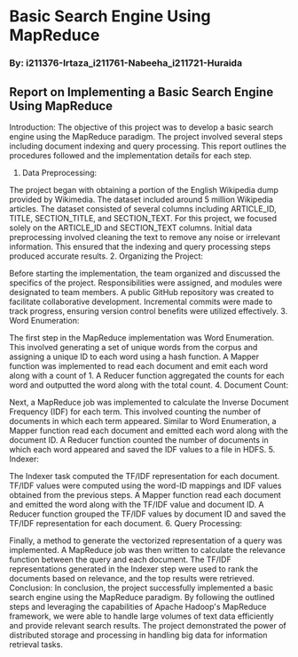 # Basic Search Engine Using MapReduce
### By: i211376-Irtaza_i211761-Nabeeha_i211721-Huraida


## Report on Implementing a Basic Search Engine Using MapReduce 
Introduction:
The objective of this project was to develop a basic search engine using the MapReduce paradigm. The project involved several steps including document indexing and query processing. This report outlines the procedures followed and the implementation details for each step.

1. Data Preprocessing:

The project began with obtaining a portion of the English Wikipedia dump provided by Wikimedia. The dataset included around 5 million Wikipedia articles.
The dataset consisted of several columns including ARTICLE_ID, TITLE, SECTION_TITLE, and SECTION_TEXT. For this project, we focused solely on the ARTICLE_ID and SECTION_TEXT columns.
Initial data preprocessing involved cleaning the text to remove any noise or irrelevant information. This ensured that the indexing and query processing steps produced accurate results.
2. Organizing the Project:

Before starting the implementation, the team organized and discussed the specifics of the project. Responsibilities were assigned, and modules were designated to team members.
A public GitHub repository was created to facilitate collaborative development. Incremental commits were made to track progress, ensuring version control benefits were utilized effectively.
3. Word Enumeration:

The first step in the MapReduce implementation was Word Enumeration. This involved generating a set of unique words from the corpus and assigning a unique ID to each word using a hash function.
A Mapper function was implemented to read each document and emit each word along with a count of 1. A Reducer function aggregated the counts for each word and outputted the word along with the total count.
4. Document Count:

Next, a MapReduce job was implemented to calculate the Inverse Document Frequency (IDF) for each term. This involved counting the number of documents in which each term appeared.
Similar to Word Enumeration, a Mapper function read each document and emitted each word along with the document ID. A Reducer function counted the number of documents in which each word appeared and saved the IDF values to a file in HDFS.
5. Indexer:

The Indexer task computed the TF/IDF representation for each document. TF/IDF values were computed using the word-ID mappings and IDF values obtained from the previous steps.
A Mapper function read each document and emitted the word along with the TF/IDF value and document ID. A Reducer function grouped the TF/IDF values by document ID and saved the TF/IDF representation for each document.
6. Query Processing:

Finally, a method to generate the vectorized representation of a query was implemented. A MapReduce job was then written to calculate the relevance function between the query and each document.
The TF/IDF representations generated in the Indexer step were used to rank the documents based on relevance, and the top results were retrieved.
Conclusion:
In conclusion, the project successfully implemented a basic search engine using the MapReduce paradigm. By following the outlined steps and leveraging the capabilities of Apache Hadoop's MapReduce framework, we were able to handle large volumes of text data efficiently and provide relevant search results. The project demonstrated the power of distributed storage and processing in handling big data for information retrieval tasks.
